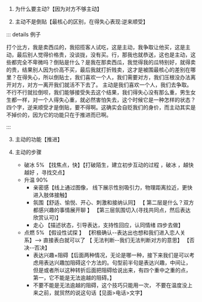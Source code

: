 1. 为什么要主动?【因为对方不够主动】

2. 主动不是倒贴【最核心的区别，在得失心表现:逆来顺受】

::: details 例子

打个比方，我是卖西瓜的，我招揽客人试吃，这是主动，我争取让他买，这是主动，最后别人觉得价格贵，没谈拢，没有买。行，那我也就恭送，这也是主动，这些都完全不卑微吗？倒贴是什么？是我在那卖西瓜，我觉得我的瓜特别好，就得卖的贵，结果别人因为价高不买，最后我就打折贱卖，这才是被围最核心的差别在哪里？在得失心，所以倒贴士，我们喜欢一个人，我们需要对方，我们压根没办法离开对方，对方一离开我们就活不下去了。
主动是我们喜欢一个人，我们去争取。不行不行就拉倒呗，我们能够接受失去这个结果，我们得失心没有那么重，男生女生都一样，对一个人得失心重，就必然害怕失去，这个时候它是一种怎样的状态？四个字，逆来顺受才是倒贴，要不得啊。这确实会自贬我们的身价，而主动其实是不掉价的，因为它的功能只在于推进而已啊。

:::

3. 主动的功能【推进】

4. 主动的步骤
   - 破冰 5% 【找焦点，快】【打破陌生，建立初步互动的过程 ，破冰 ，越快越好 ，寻找交点】
   - 升温 90%
     - 亲密感【线上通过图像， 线下展示性别吸引力，物理距离拉近，更快进入肢体接触】
     - 氛围【舒适、愉悦、开心、刺激和接纳认同】
       【 第二层是什么？双方都感兴趣的事情展开聊 】
       【第三层氛围切入(寻找共同点，然后表达欣赏认可)】
     - 走心 【描述状态，引导表达，支持性回应，认同情绪 四步去做】
   - 点燃 5% 【假设性试探 】
     【积极确认--表达出也想和我们进入恋人关系】--> 直接表白就可以了
     【 无法判断--我们无法判断对方的意思】
     【否决--否决】
     - 表达兴趣+阻碍【后面两种情况，无论是哪一种，接下来我们是可以考虑用表达兴趣加阻碍这个方法的。句型前半句是表达兴趣，中间让，但是或者所以这种转折后面把阻碍给说出来，有四个重中之重的点，第一，它不能是无法逾越的阻碍。】
     - 不要不能是无法逾越的阻碍，这个技巧只能用一次， 不要在温度没上来之前，就贸然的说这句话【见面>电话>文字】
